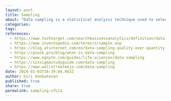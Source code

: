 ```yaml
---
layout: post
title: Sampling
about: "Data sampling is a statistical analysis technique used to select, manipulate and analyze a representative subset of data points to identify patterns and trends in the larger data set being examined. It enables data scientists, predictive modelers and other data analysts to work with a small, manageable amount of data about a statistical population to build and run analytical models more quickly, while still producing accurate findings."
categories:
tags:
references:
  - https://www.techtarget.com/searchbusinessanalytics/definition/data-sampling
  - https://www.investopedia.com/terms/s/sample.asp
  - https://blog.atinternet.com/en/data-sampling-quality-over-quantity
  - https://piwik.pro/blog/what-is-data-sampling
  - https://www.egnyte.com/guides/life-sciences/data-sampling
  - https://sixsigmastudyguide.com/data-sampling
  - https://www.wallstreetmojo.com/data-sampling
date: 2024-01-03T16:39:04.943Z
author: Giri Venkatesan
published: true
share: true
permalink: sampling-vfLCa
---
```

